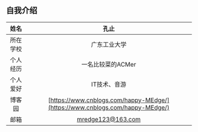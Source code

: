 ## 自我介绍
| 姓名 | 孔止 |
| :--: | :--: |
| 所在学校 | 广东工业大学 |
| 个人经历 | 一名比较菜的ACMer |
| 个人爱好 | IT技术、音游 |
| 博客园 | [https://www.cnblogs.com/happy-MEdge/](https://www.cnblogs.com/happy-MEdge/) |
| 邮箱 | mredge123@163.com |
